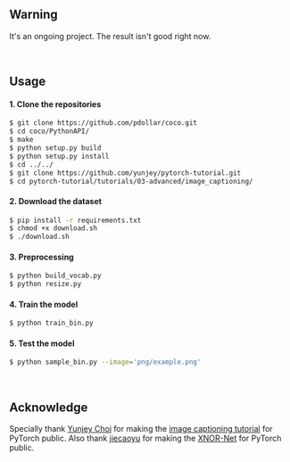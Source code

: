 ## Warning
It's an ongoing project. The result isn't good right now.

<br>

## Usage 


#### 1. Clone the repositories
```bash
$ git clone https://github.com/pdollar/coco.git
$ cd coco/PythonAPI/
$ make
$ python setup.py build
$ python setup.py install
$ cd ../../
$ git clone https://github.com/yunjey/pytorch-tutorial.git
$ cd pytorch-tutorial/tutorials/03-advanced/image_captioning/
```

#### 2. Download the dataset

```bash
$ pip install -r requirements.txt
$ chmod +x download.sh
$ ./download.sh
```

#### 3. Preprocessing

```bash
$ python build_vocab.py   
$ python resize.py
```

#### 4. Train the model

```bash
$ python train_bin.py    
```

#### 5. Test the model 

```bash
$ python sample_bin.py --image='png/example.png'
```

<br>

## Acknowledge
Specially thank [Yunjey Choi](https://github.com/yunjey) for making the [image captioning tutorial](https://github.com/yunjey/pytorch-tutorial/tree/master/tutorials/03-advanced/image_captioning) for PyTorch public. Also thank [jiecaoyu](https://github.com/jiecaoyu) for making the [XNOR-Net](https://github.com/jiecaoyu/XNOR-Net-PyTorch) for PyTorch public.
